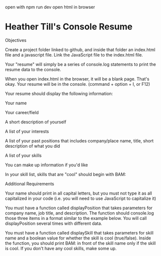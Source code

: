 open with npm run dev
open html in browser

# Heather Till's Console Resume

Objectives



Create a project folder linked to github, and inside that folder an index.html file and a javascript file. Link the JavaScript file to the index.html file.


Your "resume" will simply be a series of console.log statements to print the resume data to the console.


When you open index.html in the browser, it will be a blank page. That's okay. Your resume will be in the console. (command + option + I, or F12)


Your resume should display the following information:

Your name

Your career/field

A short description of yourself

A list of your interests

A list of your past positions that includes company/place name, title, short description of what you did

A list of your skills


You can make up information if you'd like


In your skill list, skills that are "cool" should begin with BAM:



Additional Requirements


Your name should print in all capital letters, but you must not type it as all capitalized in your code (i.e. you will need to use JavaScript to capitalize it)


You must have a function called displayPosition that takes parameters for company name, job title, and description. The function should console.log those three items in a format similar to the example below. You will call displayPosition several times with different data.


You must have a function called displaySkill that takes parameters for skill name and a boolean value for whether the skill is cool (true/false). Inside the function, you should print BAM: in front of the skill name only if the skill is cool. If you don't have any cool skills, make some up.